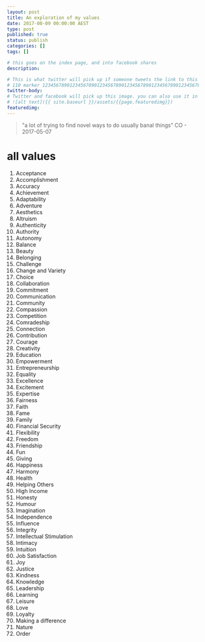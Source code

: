 ```yaml
---
layout: post
title: An exploration of my values
date: 2017-00-09 00:00:00 AEST
type: post
published: true
status: publish
categories: []
tags: []

# this goes on the index page, and into facebook shares
description:

# This is what twitter will pick up if someone tweets the link to this page
# 110 marker 1234567890123456789012345678901234567890123456789012345678901234567890123456789012345678901234567890123456789
twitter-body:
# Twitter and facebook will pick up this image. you can also use it in a post with:
# ![alt text]({{ site.baseurl }}/assets/{{page.featuredimg}})
featuredimg:
---
```


> "a lot of trying to find novel ways to do usually banal things" CO - 2017-05-07

# all values

1. Acceptance
1. Accomplishment
1. Accuracy
1. Achievement
1. Adaptability
1. Adventure
1. Aesthetics
1. Altruism
1. Authenticity
1. Authority
1. Autonomy
1. Balance
1. Beauty
1. Belonging
1. Challenge
1. Change and Variety
1. Choice
1. Collaboration
1. Commitment
1. Communication
1. Community
1. Compassion
1. Competition
1. Comradeship
1. Connection
1. Contribution
1. Courage
1. Creativity
1. Education
1. Empowerment
1. Entrepreneurship
1. Equality
1. Excellence
1. Excitement
1. Expertise
1. Fairness
1. Faith
1. Fame
1. Family
1. Financial Security
1. Flexibility
1. Freedom
1. Friendship
1. Fun
1. Giving
1. Happiness
1. Harmony
1. Health
1. Helping Others
1. High Income
1. Honesty
1. Humour
1. Imagination
1. Independence
1. Influence
1. Integrity
1. Intellectual Stimulation
1. Intimacy
1. Intuition
1. Job Satisfaction
1. Joy
1. Justice
1. Kindness
1. Knowledge
1. Leadership
1. Learning
1. Leisure
1. Love
1. Loyalty
1. Making a difference
1. Nature
1. Order
